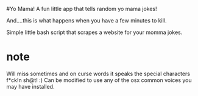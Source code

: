 #Yo Mama!
A fun little app that tells random yo mama jokes!

And....this is what happens when you have a few minutes to kill.

Simple little bash script that scrapes a website for your momma jokes.

# note
Will miss sometimes and on curse words it speaks the special characters f*ck!n sh@t! :)  Can be modified to use any of the osx common voices you may have installed.
